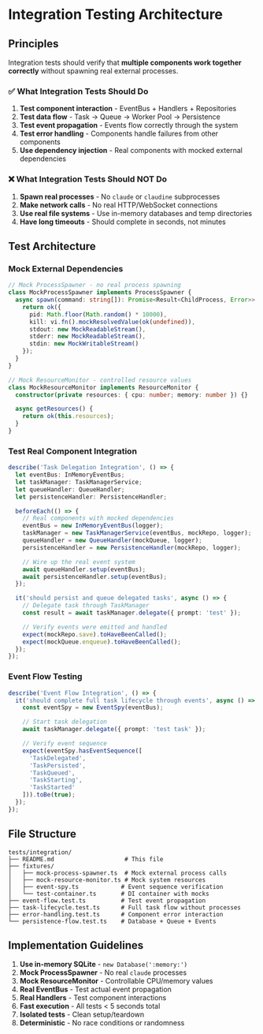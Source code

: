 # Integration Testing Architecture

## Principles

Integration tests should verify that **multiple components work together correctly** without spawning real external processes.

### ✅ What Integration Tests Should Do

1. **Test component interaction** - EventBus + Handlers + Repositories
2. **Test data flow** - Task → Queue → Worker Pool → Persistence
3. **Test event propagation** - Events flow correctly through the system
4. **Test error handling** - Components handle failures from other components
5. **Use dependency injection** - Real components with mocked external dependencies

### ❌ What Integration Tests Should NOT Do

1. **Spawn real processes** - No `claude` or `claudine` subprocesses
2. **Make network calls** - No real HTTP/WebSocket connections
3. **Use real file systems** - Use in-memory databases and temp directories
4. **Have long timeouts** - Should complete in seconds, not minutes

## Test Architecture

### Mock External Dependencies

```typescript
// Mock ProcessSpawner - no real process spawning
class MockProcessSpawner implements ProcessSpawner {
  async spawn(command: string[]): Promise<Result<ChildProcess, Error>> {
    return ok({
      pid: Math.floor(Math.random() * 10000),
      kill: vi.fn().mockResolvedValue(ok(undefined)),
      stdout: new MockReadableStream(),
      stderr: new MockReadableStream(),
      stdin: new MockWritableStream()
    });
  }
}

// Mock ResourceMonitor - controlled resource values
class MockResourceMonitor implements ResourceMonitor {
  constructor(private resources: { cpu: number; memory: number }) {}

  async getResources() {
    return ok(this.resources);
  }
}
```

### Test Real Component Integration

```typescript
describe('Task Delegation Integration', () => {
  let eventBus: InMemoryEventBus;
  let taskManager: TaskManagerService;
  let queueHandler: QueueHandler;
  let persistenceHandler: PersistenceHandler;

  beforeEach(() => {
    // Real components with mocked dependencies
    eventBus = new InMemoryEventBus(logger);
    taskManager = new TaskManagerService(eventBus, mockRepo, logger);
    queueHandler = new QueueHandler(mockQueue, logger);
    persistenceHandler = new PersistenceHandler(mockRepo, logger);

    // Wire up the real event system
    await queueHandler.setup(eventBus);
    await persistenceHandler.setup(eventBus);
  });

  it('should persist and queue delegated tasks', async () => {
    // Delegate task through TaskManager
    const result = await taskManager.delegate({ prompt: 'test' });

    // Verify events were emitted and handled
    expect(mockRepo.save).toHaveBeenCalled();
    expect(mockQueue.enqueue).toHaveBeenCalled();
  });
});
```

### Event Flow Testing

```typescript
describe('Event Flow Integration', () => {
  it('should complete full task lifecycle through events', async () => {
    const eventSpy = new EventSpy(eventBus);

    // Start task delegation
    await taskManager.delegate({ prompt: 'test task' });

    // Verify event sequence
    expect(eventSpy.hasEventSequence([
      'TaskDelegated',
      'TaskPersisted',
      'TaskQueued',
      'TaskStarting',
      'TaskStarted'
    ])).toBe(true);
  });
});
```

## File Structure

```
tests/integration/
├── README.md                    # This file
├── fixtures/
│   ├── mock-process-spawner.ts  # Mock external process calls
│   ├── mock-resource-monitor.ts # Mock system resources
│   ├── event-spy.ts            # Event sequence verification
│   └── test-container.ts       # DI container with mocks
├── event-flow.test.ts          # Test event propagation
├── task-lifecycle.test.ts      # Full task flow without processes
├── error-handling.test.ts      # Component error interaction
└── persistence-flow.test.ts    # Database + Queue + Events
```

## Implementation Guidelines

1. **Use in-memory SQLite** - `new Database(':memory:')`
2. **Mock ProcessSpawner** - No real `claude` processes
3. **Mock ResourceMonitor** - Controllable CPU/memory values
4. **Real EventBus** - Test actual event propagation
5. **Real Handlers** - Test component interactions
6. **Fast execution** - All tests < 5 seconds total
7. **Isolated tests** - Clean setup/teardown
8. **Deterministic** - No race conditions or randomness